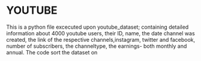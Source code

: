# YOUTUBE
This is a python file excecuted upon youtube_dataset; containing detailed information about 4000 youtube users, their ID, name, the date channel was created, the link of the respective channels,instagram, twitter and facebook, number of subscribers, the channeltype, the earnings- both monthly and annual. The code sort the dataset on 
